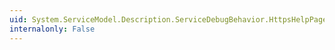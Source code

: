 ```yaml
---
uid: System.ServiceModel.Description.ServiceDebugBehavior.HttpsHelpPageUrl
internalonly: False
---
```

